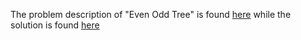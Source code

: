 The problem description of "Even Odd Tree" is found [here](https://leetcode.com/problems/even-odd-tree/) while the solution is found [here](https://github.com/aurimas13/Solutions-To-Problems/blob/main/LeetCode/Python%20Solutions/Even%20Odd%20Tree/even.py)